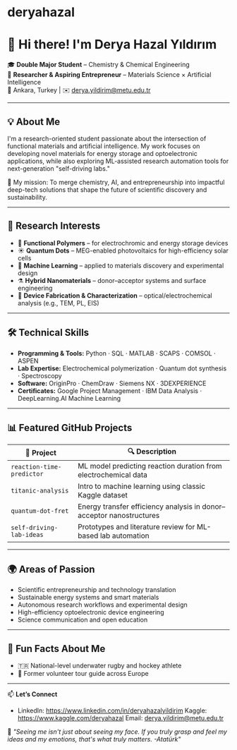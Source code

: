 # deryahazal

# 👋 Hi there! I'm Derya Hazal Yıldırım

🎓 **Double Major Student** – Chemistry & Chemical Engineering  
🧠 **Researcher & Aspiring Entrepreneur** – Materials Science × Artificial Intelligence  
📍 Ankara, Turkey | ✉️ derya.yildirim@metu.edu.tr  

---

## 💡 About Me

I'm a research-oriented student passionate about the intersection of functional materials and artificial intelligence. My work focuses on developing novel materials for energy storage and optoelectronic applications, while also exploring ML-assisted research automation tools for next-generation "self-driving labs."

🎯 My mission: To merge chemistry, AI, and entrepreneurship into impactful deep-tech solutions that shape the future of scientific discovery and sustainability.

---

## 🔬 Research Interests

- 🧪 **Functional Polymers** – for electrochromic and energy storage devices  
- ☀️ **Quantum Dots** – MEG-enabled photovoltaics for high-efficiency solar cells  
- 🧠 **Machine Learning** – applied to materials discovery and experimental design  
- ⚗️ **Hybrid Nanomaterials** – donor–acceptor systems and surface engineering  
- 🔧 **Device Fabrication & Characterization** – optical/electrochemical analysis (e.g., TEM, PL, EIS)

---

## 🛠️ Technical Skills

- **Programming & Tools:** Python · SQL · MATLAB · SCAPS · COMSOL · ASPEN  
- **Lab Expertise:** Electrochemical polymerization · Quantum dot synthesis · Spectroscopy  
- **Software:** OriginPro · ChemDraw · Siemens NX · 3DEXPERIENCE  
- **Certificates:** Google Project Management · IBM Data Analysis · DeepLearning.AI Machine Learning

---

## 📊 Featured GitHub Projects

| 📁 Project | 🔍 Description |
|------------|----------------|
| `reaction-time-predictor` | ML model predicting reaction duration from electrochemical data |
| `titanic-analysis` | Intro to machine learning using classic Kaggle dataset |
| `quantum-dot-fret` | Energy transfer efficiency analysis in donor–acceptor nanostructures |
| `self-driving-lab-ideas` | Prototypes and literature review for ML-based lab automation |

---

## 🌍 Areas of Passion

- Scientific entrepreneurship and technology translation  
- Sustainable energy systems and smart materials  
- Autonomous research workflows and experimental design  
- High-efficiency optoelectronic device engineering  
- Science communication and open education  

---

## 🤿 Fun Facts About Me

- 🇹🇷 National-level underwater rugby and hockey athlete  
- 👥 Former volunteer tour guide across Europe  

---

📫 **Let’s Connect**  
- LinkedIn: https://www.linkedin.com/in/deryahazalyildirim
Kaggle:   https://www.kaggle.com/deryahazal
Email: derya.yildirim@metu.edu.tr


 💬 *"Seeing me isn't just about seeing my face. If you truly grasp and feel my ideas and my emotions, that's what truly matters. -Atatürk"*

